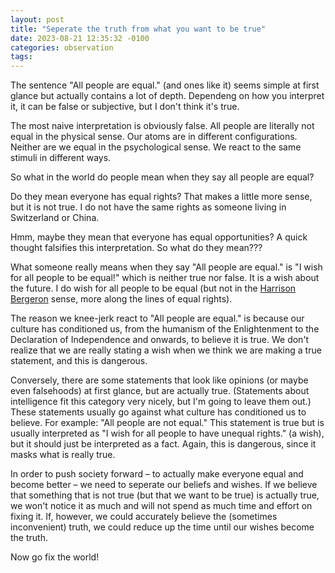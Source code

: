 ```yaml
---
layout: post
title: "Seperate the truth from what you want to be true"
date: 2023-08-21 12:35:32 -0100
categories: observation
tags: 
---
```


The sentence "All people are equal." (and ones like it) seems simple at first glance but actually contains a lot of depth. Dependeng on how you interpret it, it can be false or subjective, but I don't think it's true.

The most naive interpretation is obviously false. All people are literally not equal in the physical sense. Our atoms are in different configurations. Neither are we equal in the psychological sense. We react to the same stimuli in different ways.

So what in the world do people mean when they say all people are equal?

Do they mean everyone has equal rights? That makes a little more sense, but it is not true. I do not have the same rights as someone living in Switzerland or China.

Hmm, maybe they mean that everyone has equal opportunities? A quick thought falsifies this interpretation. So what do they mean???

What someone really means when they say "All people are equal." is "I wish for all people to be equal!" which is neither true nor false. It is a wish about the future. I do wish for all people to be equal (but not in the [Harrison Bergeron](https://en.wikipedia.org/wiki/Harrison_Bergeron) sense, more along the lines of equal rights).

The reason we knee-jerk react to "All people are equal." is because our culture has conditioned us, from the humanism of the Enlightenment to the Declaration of Independence and onwards, to believe it is true. We don't realize that we are really stating a wish when we think we are making a true statement, and this is dangerous.

Conversely, there are some statements that look like opinions (or maybe even falsehoods) at first glance, but are actually true. (Statements about intelligence fit this category very nicely, but I'm going to leave them out.) These statements usually go against what culture has conditioned us to believe. For example: "All people are not equal." This statement is true but is usually interpreted as "I wish for all people to have unequal rights." (a wish), but it should just be interpreted as a fact. Again, this is dangerous, since it masks what is really true.

In order to push society forward – to actually make everyone equal and become better – we need to seperate our beliefs and wishes. If we believe that something that is not true (but that we want to be true) is actually true, we won't notice it as much and will not spend as much time and effort on fixing it. If, however, we could accurately believe the (sometimes inconvenient) truth, we could reduce up the time until our wishes become the truth.

Now go fix the world!
